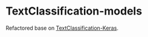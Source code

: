 # TextClassification-models
Refactored base on [TextClassification-Keras](https://github.com/ShawnyXiao/TextClassification-Keras).
